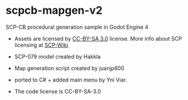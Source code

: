 # scpcb-mapgen-v2


SCP-CB procedural generation sample in Godot Engine 4

- Assets are licensed by [CC-BY-SA 3.0](/LICENSE.CCBYSA3) license. More info about SCP licensing at [SCP-Wiki](https://scp-wiki.wikidot.com/licensing-guide).
- SCP-079 model created by Hakkla

- Map generation script created by juanjp600

- ported to C# + added main menu by Yni Viar.

- The code license is CC-BY-SA-3.0
